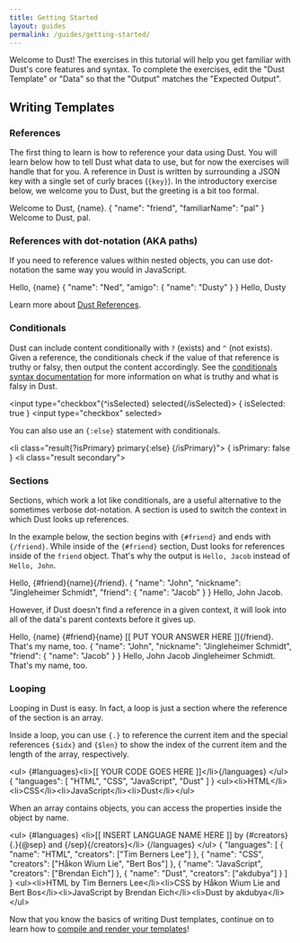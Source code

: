 ```yaml
---
title: Getting Started
layout: guides
permalink: /guides/getting-started/
---
```


Welcome to Dust! The exercises in this tutorial will help you get familiar with Dust's core features and syntax. To complete the exercises, edit the "Dust Template" or "Data" so that the "Output" matches the "Expected Output".

## Writing Templates

### References
The first thing to learn is how to reference your data using Dust. You will learn below how to tell Dust what data to use, but for now the exercises will handle that for you. A reference in Dust is written by surrounding a JSON key with a single set of curly braces (`{key}`). In the introductory exercise below, we welcome you to Dust, but the greeting is a bit too formal.

<dust-tutorial templateName="intro">
<dust-demo-template showtemplatename="true">Welcome to Dust, {name}.</dust-demo-template>
<dust-demo-json>{
  "name": "friend",
  "familiarName": "pal"
}</dust-demo-json>
<dust-tutorial-answer>Welcome to Dust, pal.</dust-tutorial-answer>
</dust-tutorial>

### References with dot-notation (AKA paths)
If you need to reference values within nested objects, you can use dot-notation the same way you would in JavaScript.

<dust-tutorial templatename="dot_notation">
<dust-demo-template showtemplatename="true">Hello, {name}</dust-demo-template>
<dust-demo-json>{
  "name": "Ned",
  "amigo": {
    "name": "Dusty"
  }
}</dust-demo-json>
<dust-tutorial-answer>Hello, Dusty</dust-tutorial-answer>
</dust-tutorial>

Learn more about [Dust References](/docs/syntax#reference).

### Conditionals
Dust can include content conditionally with `?` (exists) and `^` (not exists). Given a reference, the conditionals check if the value of that reference is truthy or falsy, then output the content accordingly. See the [conditionals syntax documentation](/docs/syntax#exists) for more information on what is truthy and what is falsy in Dust.

<dust-tutorial templatename="conditional">
<dust-demo-template showtemplatename="true">&lt;input type="checkbox"{^isSelected} selected{/isSelected}&gt;</dust-demo-template>
<dust-demo-json>{
  isSelected: true
}</dust-demo-json>
<dust-tutorial-answer>&lt;input type="checkbox" selected&gt;</dust-tutorial-answer>
</dust-tutorial>

You can also use an `{:else}` statement with conditionals.

<dust-tutorial templatename="else">
<dust-demo-template showtemplatename="true">&lt;li class="result{?isPrimary} primary{:else} {/isPrimary}"&gt;</dust-demo-template>
<dust-demo-json>{
  isPrimary: false
}</dust-demo-json>
<dust-tutorial-answer>&lt;li class="result secondary"&gt;</dust-tutorial-answer>
</dust-tutorial>

### Sections

Sections, which work a lot like conditionals, are a useful alternative to the sometimes verbose dot-notation. A section is used to switch the context in which Dust looks up references.

In the example below, the section begins with `{#friend}` and ends with `{/friend}`. While inside of the `{#friend}` section, Dust looks for references inside of the `friend` object. That's why the output is `Hello, Jacob` instead of `Hello, John`.

<dust-tutorial templatename="section">
<dust-demo-template showtemplatename="true">Hello, {#friend}{name}{/friend}.</dust-demo-template>
<dust-demo-json>{
  "name": "John",
  "nickname": "Jingleheimer Schmidt",
  "friend": {
    "name": "Jacob"
  }
}</dust-demo-json>
<dust-tutorial-answer>Hello, John Jacob.</dust-tutorial-answer>
</dust-tutorial>

However, if Dust doesn't find a reference in a given context, it will look into all of the data's parent contexts before it gives up.

<dust-tutorial templatename="reference_lookup">
<dust-demo-template showtemplatename="true">Hello, {name} {#friend}{name} [[ PUT YOUR ANSWER HERE ]]{/friend}. That's my name, too.</dust-demo-template>
<dust-demo-json>{
  "name": "John",
  "nickname": "Jingleheimer Schmidt",
  "friend": {
    "name": "Jacob"
  }
}</dust-demo-json>
<dust-tutorial-answer>Hello, John Jacob Jingleheimer Schmidt. That's my name, too.</dust-tutorial-answer>
</dust-tutorial>

### Looping

Looping in Dust is easy. In fact, a loop is just a section where the reference of the section is an array.

Inside a loop, you can use `{.}` to reference the current item and the special references `{$idx}` and `{$len}` to show the index of the current item and the length of the array, respectively.

<dust-tutorial templatename="loop">
<dust-demo-template showtemplatename="true">&lt;ul&gt;
  {#languages}&lt;li&gt;[[ YOUR CODE GOES HERE ]]&lt;/li&gt;{/languages}
&lt;/ul&gt;</dust-demo-template>
<dust-demo-json>{
  "languages": [
    "HTML",
    "CSS",
    "JavaScript",
    "Dust"
  ]
}</dust-demo-json>
<dust-tutorial-answer>&lt;ul&gt;&lt;li&gt;HTML&lt;/li&gt;&lt;li&gt;CSS&lt;/li&gt;&lt;li&gt;JavaScript&lt;/li&gt;&lt;li&gt;Dust&lt;/li&gt;&lt;/ul&gt;</dust-tutorial-answer>
</dust-tutorial>

When an array contains objects, you can access the properties inside the object by name.

<dust-tutorial templatename="loop_references">
<dust-demo-template showtemplatename="true">&lt;ul&gt;
  {#languages}
    &lt;li&gt;[[ INSERT LANGUAGE NAME HERE ]] by {#creators}{.}{@sep} and {/sep}{/creators}&lt;/li&gt;
  {/languages}
&lt;/ul&gt;</dust-demo-template>
<dust-demo-json>{
  "languages": [
    {
      "name": "HTML",
      "creators": ["Tim Berners Lee"]
    },
    {
      "name": "CSS",
      "creators": ["Håkon Wium Lie", "Bert Bos"]
    },
    {
      "name": "JavaScript",
      "creators": ["Brendan Eich"]
    },
    {
      "name": "Dust",
      "creators": ["akdubya"]
    }
  ]
}</dust-demo-json>
<dust-tutorial-answer>&lt;ul&gt;&lt;li&gt;HTML by Tim Berners Lee&lt;/li&gt;&lt;li&gt;CSS by Håkon Wium Lie and Bert Bos&lt;/li&gt;&lt;li&gt;JavaScript by Brendan Eich&lt;/li&gt;&lt;li&gt;Dust by akdubya&lt;/li&gt;&lt;/ul&gt;</dust-tutorial-answer>
</dust-tutorial>

Now that you know the basics of writing Dust templates, continue on to learn how to [compile and render your templates](/guides/rendering)!
